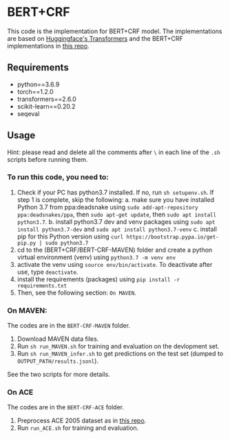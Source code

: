 # BERT+CRF
This code is the implementation for BERT+CRF model. The implementations are based on [Huggingface's Transformers](https://github.com/huggingface/transformers) and the BERT+CRF implementations in [this repo](https://github.com/mezig351/transformers/tree/ner_crf/examples/ner).


## Requirements
- python==3.6.9
- torch==1.2.0
- transformers==2.6.0
- scikit-learn==0.20.2
- seqeval
  

## Usage
Hint: please read and delete all the comments after ```\``` in each line of the ```.sh``` scripts before running them.

### To run this code, you need to:
1. Check if your PC has python3.7 installed. If no, run ```sh setupenv.sh```. If step 1 is complete, skip the following:
    a. make sure you have installed Python 3.7 from ppa:deadsnake using ```sudo add-apt-repository ppa:deadsnakes/ppa```, then ```sudo apt-get update```, then ```sudo apt install python3.7```.
    b. install python3.7 dev and venv packages using ```sudo apt install python3.7-dev``` and ```sudo apt install python3.7-venv```
    c. install pip for this Python version using ```curl https://bootstrap.pypa.io/get-pip.py | sudo python3.7```
2. cd to the (BERT+CRF/BERT-CRF-MAVEN) folder and create a python virtual environment (venv) using ```python3.7 -m venv env```
3. activate the venv using ```source env/bin/activate```. To deactivate after use, type ```deactivate```.
4. install the requirements (packages) using ```pip install -r requirements.txt```
5. Then, see the following section: ```On MAVEN```.

### On MAVEN:
The codes are in the ```BERT-CRF-MAVEN``` folder.

1. Download MAVEN data files.
2. Run ```sh run_MAVEN.sh``` for training and evaluation on the devlopment set.  
3. Run ```sh run_MAVEN_infer.sh``` to get predictions on the test set (dumped to ```OUTPUT_PATH/results.jsonl```).

See the two scripts for more details.

### On ACE
The codes are in the ```BERT-CRF-ACE``` folder.

1. Preprocess ACE 2005 dataset as in [this repo](https://github.com/thunlp/HMEAE).
2. Run ``run_ACE.sh`` for training and evaluation.
